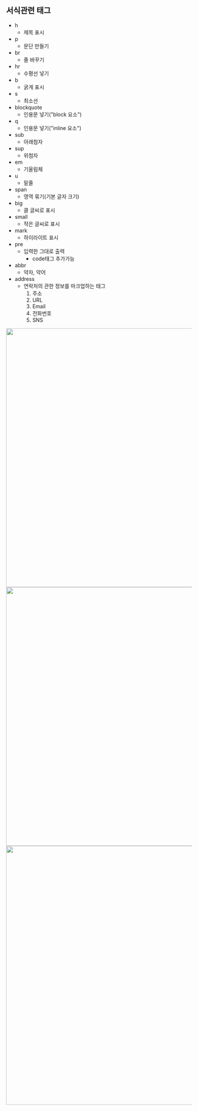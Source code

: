## 서식관련 태그
  - h
    - 제목 표시
  - p
    - 문단 만들기
  - br
    - 줄 바꾸기
  - hr
    - 수평선 넣기
  - b
    - 굵게 표시
  - s
    - 최소선
  - blockquote
    - 인용문 넣기("block 요소")
  - q
    - 인용문 넣기("inline 요소")
  - sub
    - 아래첨자
  - sup
    - 위첨자
  - em
    - 기울림체
  - u
    - 밑줄
  - span
    - 영역 묶기(기본 글자 크기)
  - big
    - 클 글씨로 표시
  - small
    - 작은 글씨로 표시
  - mark
    - 하이라이트 표시
  - pre
    - 입력한 그대로 출력
      - code태그 추가가능
  - abbr
    - 약자, 약어
  - address
    - 연락처의 관한 정보를 마크업하는 태그
      1. 주소
      2. URL
      3. Email
      4. 전화번호
      5. SNS
  
<img src="https://user-images.githubusercontent.com/53371165/111903655-bd3bdd80-8a86-11eb-94b4-526f35673b8d.png" width="700">
<img src="https://user-images.githubusercontent.com/53371165/111903682-d8a6e880-8a86-11eb-9621-5d00f5f17f45.png" width="700">
<img src="https://user-images.githubusercontent.com/53371165/111903697-e3617d80-8a86-11eb-821a-22d5c53eb0ca.png" width="700">
